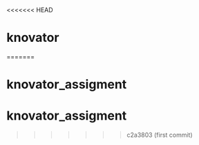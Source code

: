 <<<<<<< HEAD
# knovator
=======
# knovator_assigment
# knovator_assigment
>>>>>>> c2a3803 (first commit)
